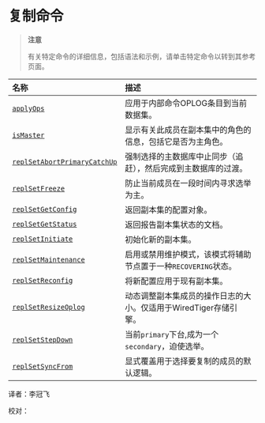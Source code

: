 # 复制命令

> **注意**
>
> 有关特定命令的详细信息，包括语法和示例，请单击特定命令以转到其参考页面。

| 名称 | 描述 |
| :--- | :--- |
| [`applyOps`](replication-commands.md) | 应用于内部命令OPLOG条目到当前数据集。 |
| [`isMaster`](replication-commands.md) | 显示有关此成员在副本集中的角色的信息，包括它是否为主角色。 |
| [`replSetAbortPrimaryCatchUp`](replication-commands.md) | 强制选择的主数据库中止同步（追赶），然后完成到主数据库的过渡。 |
| [`replSetFreeze`](replication-commands.md) | 防止当前成员在一段时间内寻求选举为主。 |
| [`replSetGetConfig`](replication-commands.md) | 返回副本集的配置对象。 |
| [`replSetGetStatus`](replication-commands.md) | 返回报告副本集状态的文档。 |
| [`replSetInitiate`](replication-commands.md) | 初始化新的副本集。 |
| [`replSetMaintenance`](replication-commands.md) | 启用或禁用维护模式，该模式将辅助节点置于一种`RECOVERING`状态。 |
| [`replSetReconfig`](replication-commands.md) | 将新配置应用于现有副本集。 |
| [`replSetResizeOplog`](replication-commands.md) | 动态调整副本集成员的操作日志的大小。仅适用于WiredTiger存储引擎。 |
| [`replSetStepDown`](replication-commands.md) | 当前`primary`下台,成为一个`secondary`，迫使选举。 |
| [`replSetSyncFrom`](replication-commands.md) | 显式覆盖用于选择要复制的成员的默认逻辑。 |

译者：李冠飞

校对：

